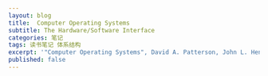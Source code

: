 ```yaml
---
layout: blog
title:  Computer Operating Systems
subtitle: The Hardware/Software Interface
categories: 笔记
tags: 读书笔记 体系结构
excerpt: '"Computer Operating Systems", David A. Patterson, John L. Hennessy, 机械工业出版社'
published: false
---
```


